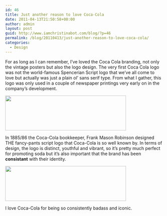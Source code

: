```yaml
---
id: 46
title: Just another reason to love Coca-Cola
date: 2011-04-13T21:50:58+00:00
author: admin
layout: post
guid: http://www.iamchristinabot.com/blog/?p=46
permalink: /blog/20110413/just-another-reason-to-love-coca-cola/
categories:
  - Design
---
```

For as long as I can remember, I&#8217;ve loved the Coca Cola branding, not only the vintage posters but also the logo design. The very first Coca Cola logo was not the world-famous Spencerian Script logo that we&#8217;ve all come to love but actually was just a plain ol&#8217; sans serif type. From what I gather, this logo was only used in a couple of newspaper printings very early on in the company&#8217;s development.

<img src="http://www.iamchristinabot.com/blog/wp-content/uploads/2011/04/firstcocacolalogo.png" alt="" title="firstcocacolalogo" width="385" height="111" class="aligncenter size-full wp-image-49" srcset="http://www.iamchristinabot.com/blog/wp-content/uploads/2011/04/firstcocacolalogo.png 385w, http://www.iamchristinabot.com/blog/wp-content/uploads/2011/04/firstcocacolalogo-300x86.png 300w" sizes="(max-width: 385px) 100vw, 385px" />

In 1885/86 the Coca-Cola bookkeeper, Frank Mason Robinson designed THE fancy-pants script logo that Coca-Cola is so well known by. In terms of design, the logo is distinct, youthful and vibrant, so it&#8217;s pretty much perfect for promoting soda but it&#8217;s also important that the brand has been **consistant** with their identity.

<img src="http://www.iamchristinabot.com/blog/wp-content/uploads/2011/04/cocacolalogo.png" alt="" title="cocacolalogo" width="385" height="111" class="aligncenter size-full wp-image-50" srcset="http://www.iamchristinabot.com/blog/wp-content/uploads/2011/04/cocacolalogo.png 385w, http://www.iamchristinabot.com/blog/wp-content/uploads/2011/04/cocacolalogo-300x86.png 300w" sizes="(max-width: 385px) 100vw, 385px" />

I love Coca-Cola for being so consistently badass and iconic.